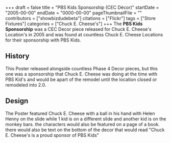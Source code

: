 +++
draft = false
title = "PBS Kids Sponsorship (CEC Décor)"
startDate = "2005-00-00"
endDate = "0000-00-00"
pageThumbnailFile = ""
contributors = ["showbizdudebeta"]
citations = ["Flickr"]
tags = ["Store Fixtures"]
categories = ["Chuck E. Cheese's"]
+++
The **PBS Kids Sponsorship** was a CEC Decor piece released for Chuck E. Cheese's Location's in 2005 and was found at countless Chuck E. Cheese Locations for their sponsorship with PBS Kids.

## History

This Poster released alongside countless Phase 4 Decor pieces, but this one was a sponsorship that Chuck E. Cheese was doing at the time with PBS Kid's and would be apart of the remodel until the location closed or remodeled into 2.0.

## Design 

The Poster featured Chuck E. Cheese with a ball in his hand with Helen Henny on the slide while 1 kid is on a different slide and another kid is on the monkey bars. the characters would also be featured on a page of a book. there would also be text on the bottom of the decor that would read "Chuck E. Cheese's is a proud sponsor of PBS Kids"
 
